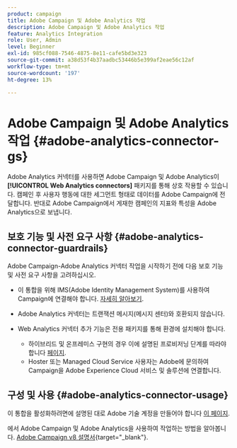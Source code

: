 ```yaml
---
product: campaign
title: Adobe Campaign 및 Adobe Analytics 작업
description: Adobe Campaign 및 Adobe Analytics 작업
feature: Analytics Integration
role: User, Admin
level: Beginner
exl-id: 985cf088-7546-4875-8e11-cafe5bd3e323
source-git-commit: a38d53f4b37aadbc53446b5e399af2eae56c12af
workflow-type: tm+mt
source-wordcount: '197'
ht-degree: 13%

---
```


# Adobe Campaign 및 Adobe Analytics 작업 {#adobe-analytics-connector-gs}

Adobe Analytics 커넥터를 사용하면 Adobe Campaign 및 Adobe Analytics이 **[!UICONTROL Web Analytics connectors]** 패키지를 통해 상호 작용할 수 있습니다. 캠페인 후 사용자 행동에 대한 세그먼트 형태로 데이터를 Adobe Campaign에 전달합니다. 반대로 Adobe Campaign에서 게재한 캠페인의 지표와 특성을 Adobe Analytics으로 보냅니다.

## 보호 기능 및 사전 요구 사항 {#adobe-analytics-connector-guardrails}

Adobe Campaign-Adobe Analytics 커넥터 작업을 시작하기 전에 다음 보호 기능 및 사전 요구 사항을 고려하십시오.

* 이 통합을 위해 IMS(Adobe Identity Management System)를 사용하여 Campaign에 연결해야 합니다. [자세히 알아보기](../../integrations/using/about-adobe-id.md).

* Adobe Analytics 커넥터는 트랜잭션 메시지(메시지 센터)와 호환되지 않습니다.

* Web Analytics 커넥터 추가 기능은 전용 패키지를 통해 환경에 설치해야 합니다.

   * 하이브리드 및 온프레미스 구현의 경우 이에 설명된 프로비저닝 단계를 따라야 합니다 [페이지](adobe-analytics-provisioning.md).
   * Hoster 또는 Managed Cloud Service 사용자는 Adobe에 문의하여 Campaign을 Adobe Experience Cloud 서비스 및 솔루션에 연결합니다.


## 구성 및 사용 {#adobe-analytics-connector-usage}

이 통합을 활성화하려면에 설명된 대로 Adobe 기술 계정을 만들어야 합니다 [이 페이지](oauth-technical-account.md).

에서 Adobe Campaign 및 Adobe Analytics을 사용하여 작업하는 방법을 알아봅니다. [Adobe Campaign v8 설명서](https://experienceleague.adobe.com/en/docs/campaign/campaign-v8/connect/ac-aa){target="_blank"}.
